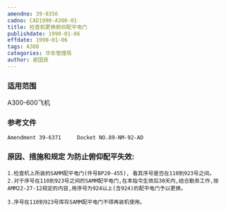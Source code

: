 ```yaml
---
amendno: 39-0356  
cadno: CAD1990-A300-01  
title: 检查和更换俯仰配平电门  
publishdate: 1990-01-06  
effdate: 1990-01-06  
tags: A300  
categories: 华东管理局  
author: 谢国良  
---
```

  
### 适用范围  
A300-600飞机  
  
<!--more-->  
### 参考文件  
    Amendment 39-6371     Docket NO.89-NM-92-AD  
  
### 原因、措施和规定 为防止俯仰配平失效:  
    1.检查机上所装的SAMM配平电门(件号BP20-455), 看其序号是否在110到923号之间。  
    2.对于序号在110到923号之间的SAMM配平电门,在本指令生效后30天内,结合勤务工作,按AMM22-27-12规定的内容,用序号为924以上(含924)的配平电门予以更换。  
  
    3.序号在110到923号库存SAMM配平电门不得再装机使用。  
